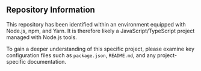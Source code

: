 ## Repository Information

This repository has been identified within an environment equipped with Node.js, npm, and Yarn. It is therefore likely a JavaScript/TypeScript project managed with Node.js tools.

To gain a deeper understanding of this specific project, please examine key configuration files such as `package.json`, `README.md`, and any project-specific documentation.
